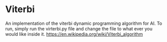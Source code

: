 # Viterbi
An implementation of the viterbi dynamic programming algorithm for AI.  To run, simply run the virterbi.py file and change the file to what ever you would like inside it. 
https://en.wikipedia.org/wiki/Viterbi_algorithm
